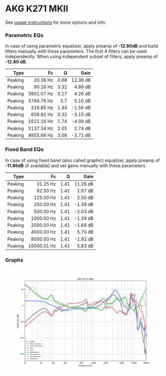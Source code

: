 # AKG K271 MKII
See [usage instructions](https://github.com/jaakkopasanen/AutoEq#usage) for more options and info.

### Parametric EQs
In case of using parametric equalizer, apply preamp of **-12.80dB** and build filters manually
with these parameters. The first 4 filters can be used independently.
When using independent subset of filters, apply preamp of **-12.80 dB**.

| Type    | Fc         |    Q | Gain     |
|--------:|-----------:|-----:|---------:|
| Peaking | 20.36 Hz   | 0.68 | 12.36 dB |
| Peaking | 90.16 Hz   | 3.32 | 4.89 dB  |
| Peaking | 3801.07 Hz | 3.17 | 4.26 dB  |
| Peaking | 5766.76 Hz | 3.7  | 5.10 dB  |
| Peaking | 316.85 Hz  | 1.44 | -1.56 dB |
| Peaking | 608.92 Hz  | 3.32 | -3.15 dB |
| Peaking | 1621.16 Hz | 1.74 | -4.08 dB |
| Peaking | 2137.34 Hz | 2.05 | 2.74 dB  |
| Peaking | 9855.66 Hz | 3.08 | -3.71 dB |

### Fixed Band EQs
In case of using fixed band (also called graphic) equalizer, apply preamp of **-11.86dB**
(if available) and set gains manually with these parameters.

| Type    | Fc          |    Q | Gain     |
|--------:|------------:|-----:|---------:|
| Peaking | 31.25 Hz    | 1.41 | 11.26 dB |
| Peaking | 62.50 Hz    | 1.41 | 1.97 dB  |
| Peaking | 125.00 Hz   | 1.41 | 2.50 dB  |
| Peaking | 250.00 Hz   | 1.41 | -1.39 dB |
| Peaking | 500.00 Hz   | 1.41 | -2.03 dB |
| Peaking | 1000.00 Hz  | 1.41 | -1.29 dB |
| Peaking | 2000.00 Hz  | 1.41 | -1.66 dB |
| Peaking | 4000.00 Hz  | 1.41 | 5.70 dB  |
| Peaking | 8000.00 Hz  | 1.41 | -1.92 dB |
| Peaking | 16000.01 Hz | 1.41 | 5.83 dB  |

### Graphs
![](./AKG%20K271%20MKII.png)